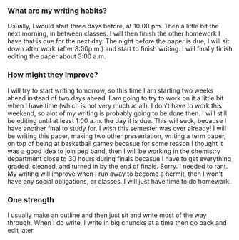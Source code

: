 ### What are my writing habits?

Usually, I would start three days before, at 10:00 pm. Then a little bit the next morning, in between classes. I will then finish the other homework I have that is due for the next day. The night before the paper is due, I will sit down after work (after 8:00p.m.) and start to finish writing. I will finally finish editing the paper about 3:00 a.m.

### How might they improve?

I will try to start writing tomorrow, so this time I am starting two weeks ahead instead of two days ahead. I am going to try to work on it a little bit when I have time (which is not very much at all). I don't have to work this weekend, so alot of my writing is probably going to be done then. I will still be editing until at least 1:00 a.m. the day it is due. This will suck, because I have another final to study for. I wish this semester was over already! I will be writing this paper, making two other presentation, writing a term paper, on top of being at basketball games becasue for some reason I thought it was a good idea to join pep band, then I will be working in the chemistry department close to 30 hours during finals becasue I have to get everything graded, cleaned, and turned in by the end of finals. Sorry. I needed to rant.  My writing will improve when I run away to become a hermit, then I won't have any social obligations, or classes. I will just have time to do homework.

### One strength

I usually make an outline and then just sit and write most of the way through. When I do write, I write in big chuncks at a time then go back and edit later. 
